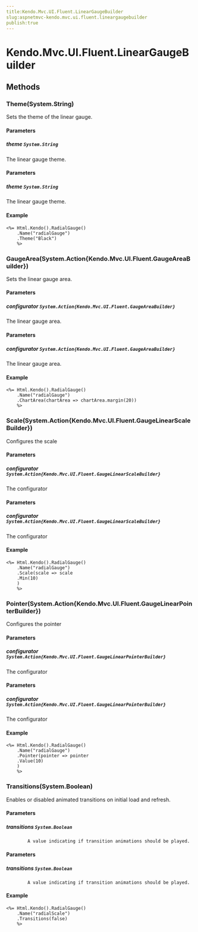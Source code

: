 ```yaml
---
title:Kendo.Mvc.UI.Fluent.LinearGaugeBuilder
slug:aspnetmvc-kendo.mvc.ui.fluent.lineargaugebuilder
publish:true
---
```


# Kendo.Mvc.UI.Fluent.LinearGaugeBuilder

## Methods

### Theme(System.String)
Sets the theme of the linear gauge.

#### Parameters

##### theme `System.String`
The linear gauge theme.

#### Parameters

##### theme `System.String`
The linear gauge theme.

#### Example
    <%= Html.Kendo().RadialGauge()
        .Name("radialGauge")
        .Theme("Black")
        %>

### GaugeArea(System.Action{Kendo.Mvc.UI.Fluent.GaugeAreaBuilder})
Sets the linear gauge area.

#### Parameters

##### configurator `System.Action{Kendo.Mvc.UI.Fluent.GaugeAreaBuilder}`
The linear gauge area.

#### Parameters

##### configurator `System.Action{Kendo.Mvc.UI.Fluent.GaugeAreaBuilder}`
The linear gauge area.

#### Example
    <%= Html.Kendo().RadialGauge()
        .Name("radialGauge")
        .ChartArea(chartArea => chartArea.margin(20))
        %>

### Scale(System.Action{Kendo.Mvc.UI.Fluent.GaugeLinearScaleBuilder})
Configures the scale

#### Parameters

##### configurator `System.Action{Kendo.Mvc.UI.Fluent.GaugeLinearScaleBuilder}`
The configurator

#### Parameters

##### configurator `System.Action{Kendo.Mvc.UI.Fluent.GaugeLinearScaleBuilder}`
The configurator

#### Example
    <%= Html.Kendo().RadialGauge()
        .Name("radialGauge")
        .Scale(scale => scale
        .Min(10)
        )
        %>

### Pointer(System.Action{Kendo.Mvc.UI.Fluent.GaugeLinearPointerBuilder})
Configures the pointer

#### Parameters

##### configurator `System.Action{Kendo.Mvc.UI.Fluent.GaugeLinearPointerBuilder}`
The configurator

#### Parameters

##### configurator `System.Action{Kendo.Mvc.UI.Fluent.GaugeLinearPointerBuilder}`
The configurator

#### Example
    <%= Html.Kendo().RadialGauge()
        .Name("radialGauge")
        .Pointer(pointer => pointer
        .Value(10)
        )
        %>

### Transitions(System.Boolean)
Enables or disabled animated transitions on initial load and refresh.

#### Parameters

##### transitions `System.Boolean`

            A value indicating if transition animations should be played.
            

#### Parameters

##### transitions `System.Boolean`

            A value indicating if transition animations should be played.
            

#### Example
    <%= Html.Kendo().RadialGauge()
        .Name("radialScale")
        .Transitions(false)
        %>